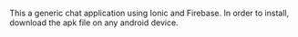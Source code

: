 This a generic chat application using Ionic and Firebase. In order to install, download the apk file on any android device.
